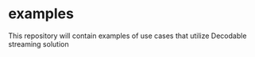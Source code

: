 # examples
This repository will contain examples of use cases that utilize Decodable streaming solution
